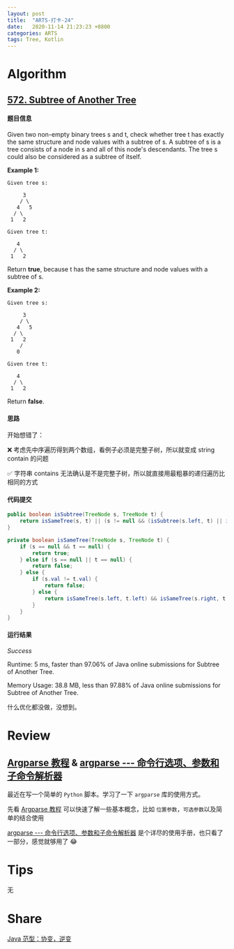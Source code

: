 ```yaml
---
layout: post
title:  "ARTS-打卡-24"
date:   2020-11-14 21:23:23 +0800
categories: ARTS
tags: Tree, Kotlin
---
```


# Algorithm

## [572. Subtree of Another Tree]

#### 题目信息

Given two non-empty binary trees s and t, check whether tree t has exactly the same structure and node values with a subtree of s. A subtree of s is a tree consists of a node in s and all of this node's descendants. The tree s could also be considered as a subtree of itself.

**Example 1:**

```
Given tree s:

     3
    / \
   4   5
  / \
 1   2

Given tree t:

   4 
  / \
 1   2
```

Return **true**, because t has the same structure and node values with a subtree of s.
 

**Example 2:**

```
Given tree s:

     3
    / \
   4   5
  / \
 1   2
    /
   0

Given tree t:

   4
  / \
 1   2
```

Return **false**.

#### 思路

开始想错了：

❌ 考虑先中序遍历得到两个数组，看例子必须是完整子树，所以就变成 string contain 的问题

✅ 字符串 contains 无法确认是不是完整子树，所以就直接用最粗暴的递归遍历比相同的方式

#### 代码提交

```java
public boolean isSubtree(TreeNode s, TreeNode t) {
    return isSameTree(s, t) || (s != null && (isSubtree(s.left, t) || isSubtree(s.right, t)));
}

private boolean isSameTree(TreeNode s, TreeNode t) {
    if (s == null && t == null) {
        return true;
    } else if (s == null || t == null) {
        return false;
    } else {
        if (s.val != t.val) {
            return false;
        } else {
            return isSameTree(s.left, t.left) && isSameTree(s.right, t.right);
        }
    }
}
```

#### 运行结果

*Success*

Runtime: 5 ms, faster than 97.06% of Java online submissions for Subtree of Another Tree.

Memory Usage: 38.8 MB, less than 97.88% of Java online submissions for Subtree of Another Tree.

什么优化都没做，没想到。

# Review

## [Argparse 教程] & [argparse --- 命令行选项、参数和子命令解析器]

最近在写一个简单的 `Python` 脚本。学习了一下 `argparse` 库的使用方式。

先看 [Argparse 教程] 可以快速了解一些基本概念，比如 `位置参数`，`可选参数`以及简单的结合使用

[argparse --- 命令行选项、参数和子命令解析器] 是个详尽的使用手册，也只看了一部分，感觉就够用了 😂

# Tips
无

# Share

[Java 范型：协变，逆变]

<!-- refs -->
[572. Subtree of Another Tree]: https://leetcode.com/problems/subtree-of-another-tree/
[Argparse 教程]: https://docs.python.org/zh-cn/3/howto/argparse.html
[argparse --- 命令行选项、参数和子命令解析器]: https://docs.python.org/zh-cn/3/library/argparse.html
[Java 范型：协变，逆变]: https://buaasparkle.github.io/coding/2020/11/14/java-generic-variance.html
